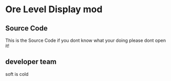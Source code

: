 # Ore Level Display mod

## Source Code

This is the Source Code if you dont know what your doing please dont open it!

## developer team

soft is cold



